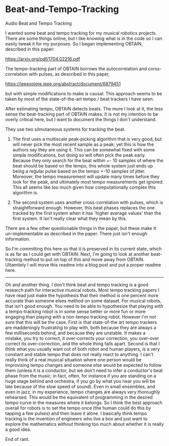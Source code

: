 # Beat-and-Tempo-Tracking
Audio Beat  and Tempo Tracking

I wanted some beat and tempo tracking for my musical robotics projects. There are some things online, but I like knowing what is in the code so I can easily tweak it for my purposes. So I began implementing OBTAIN, described in this paper:

https://arxiv.org/pdf/1704.02216.pdf

The tempo-tracking part of OBTAIN borrows the autocorrelation and corss-correlation with pulses, as described in this paper,

https://ieeexplore.ieee.org/abstract/document/6879451

but with simple modifications to make is causal. This approach seems to be taken by most of the state-of-the-art tempo / beat trackers I have seen.

After estimating tempo, OBTAIN detects beats. The more I look at it, the less sense the beat-tracking part of OBTAIN makes. It is not my intention to be overly critical here, but I want to document the things I don't understand. 

They use two silmutaneous systems for tracking the beat. 

1) The first uses a multiscale peak-picking algorithm that is very good, but will never pick the most recent sample as a peak; yet this is how the authors say they are using it. This can be somewhat fixed with some simple modifications, but doing so will often pick the peak early. Because they only search for the beat within +- 10 samples of where the beat should be based on the tempo, this whole system just ends up being a regular pulse based on the tempo +-10 samples of jitter. Moreover, the tempo measurement will update many times before they look for the peak, and ultimately most tempo measurements get ignored. This all seems like too much given how computationally complex this algorithm is.

2) The second system uses another cross-correlation with pulses, which is straightforward enough. However, this beat phases replaces the one tracked by the first system when it has 'higher average values' than the first system. It isn't really clear what they mean by this.

There are a few other questionable things in the paper, but these make it un-implementable as described in the paper. There just isn't enough information.

So I'm committing this here so that it is preserved in its current state, which is as far as I could get with OBTAIN. Next, I'm going to look at another beat-tracking method to put on top of this and move away from OBTAIN. Ultamitely I will move this readme into a blog post and put a proper readme here.

------------------------------------------
Oh and another thing. I don't think beat and tempo tracking is a good research path for interactive musical robots. Most tempo tracking papers I have read just make the hypothesis that their method is one percent more accurate than someone elses method on some dataset. For musical robots, that isn't good enough. You need to be able to hypothesize that playing with a tempo-tracking robot is in some sense better or more fun or more engaging than playing with a non-tempo tracking robot. However I'm not sure that this will be the case. First is that state-of-the art tempo trackers are maddeningly frustrating to play with, both because they are always a few milliseconds behind, and because they are unstable. It makes a mistake, you try to correct, it over-corrects your correction, you over-over correct its over-correction, and the whole thing falls apart. Second is that I think what you usually want out of both robot and human players, is a very constant and stable tempo that does not really react to anything. I can't really think of a real musical situation where one person would be improvising tempo changes and someone else would be expected to follow them (unless it is a conductor, but we don't need to infer a conductor's beat phase from the music; in fact, often, for instance if you are standing on a huge stage behind and orchestra, if you go by what you hear you will be late because of the slow speed of sound). Even in small ensembles, and even in jazz, in my experience, tempo changes are always very thoroughly rehearsed. This would be the equivalent of programming in the desired tempo curve in the measures where it belongs. So I think the best approach overall for robots is to set the tempo once (the human could do this by tapping a few pulses) and then leave it alone. I basically think tempo tracking is the invention of engineers who live a box and just want to explore the mathematics without thinking too much about whether it is really a good idea.

End of rant.
